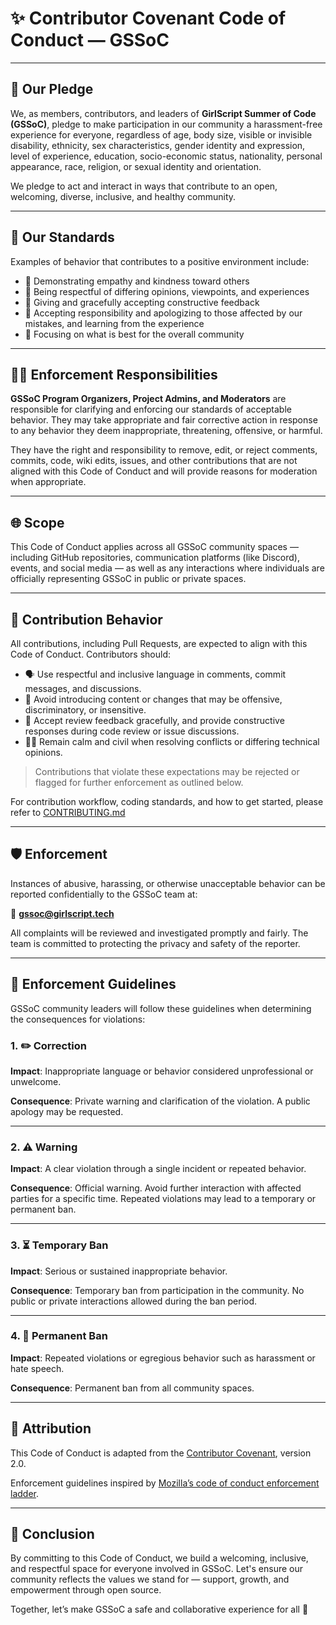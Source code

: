 # ✨ Contributor Covenant Code of Conduct — GSSoC

---

## 🌟 Our Pledge

We, as members, contributors, and leaders of **GirlScript Summer of Code (GSSoC)**, pledge to make participation in our community a harassment-free experience for everyone, regardless of age, body size, visible or invisible disability, ethnicity, sex characteristics, gender identity and expression, level of experience, education, socio-economic status, nationality, personal appearance, race, religion, or sexual identity and orientation.

We pledge to act and interact in ways that contribute to an open, welcoming, diverse, inclusive, and healthy community.

---

## 🚦 Our Standards

Examples of behavior that contributes to a positive environment include:

- 💖 Demonstrating empathy and kindness toward others  
- 🤝 Being respectful of differing opinions, viewpoints, and experiences  
- 📝 Giving and gracefully accepting constructive feedback  
- 🌱 Accepting responsibility and apologizing to those affected by our mistakes, and learning from the experience  
- 🎯 Focusing on what is best for the overall community  

---

## 👨‍⚖️ Enforcement Responsibilities

**GSSoC Program Organizers, Project Admins, and Moderators** are responsible for clarifying and enforcing our standards of acceptable behavior. They may take appropriate and fair corrective action in response to any behavior they deem inappropriate, threatening, offensive, or harmful.

They have the right and responsibility to remove, edit, or reject comments, commits, code, wiki edits, issues, and other contributions that are not aligned with this Code of Conduct and will provide reasons for moderation when appropriate.

---

## 🌐 Scope

This Code of Conduct applies across all GSSoC community spaces — including GitHub repositories, communication platforms (like Discord), events, and social media — as well as any interactions where individuals are officially representing GSSoC in public or private spaces.

---

## 📌 Contribution Behavior

All contributions, including Pull Requests, are expected to align with this Code of Conduct. Contributors should:

- 🗣 Use respectful and inclusive language in comments, commit messages, and discussions.
- 🚫 Avoid introducing content or changes that may be offensive, discriminatory, or insensitive.
- 🤝 Accept review feedback gracefully, and provide constructive responses during code review or issue discussions.
- 🧘‍♀ Remain calm and civil when resolving conflicts or differing technical opinions.

>Contributions that violate these expectations may be rejected or flagged for further enforcement as outlined below.

For contribution workflow, coding standards, and how to get started, please refer to [CONTRIBUTING.md](https://github.com/AditiGupta-tech/neonest/blob/main/Contributing.md)

---

## 🛡️ Enforcement

Instances of abusive, harassing, or otherwise unacceptable behavior can be reported confidentially to the GSSoC team at:

📧 **gssoc@girlscript.tech**

All complaints will be reviewed and investigated promptly and fairly. The team is committed to protecting the privacy and safety of the reporter.

---

## 📖 Enforcement Guidelines

GSSoC community leaders will follow these guidelines when determining the consequences for violations:

### 1. ✏️ Correction

**Impact**: Inappropriate language or behavior considered unprofessional or unwelcome.

**Consequence**: Private warning and clarification of the violation. A public apology may be requested.

---

### 2. ⚠️ Warning

**Impact**: A clear violation through a single incident or repeated behavior.

**Consequence**: Official warning. Avoid further interaction with affected parties for a specific time. Repeated violations may lead to a temporary or permanent ban.

---

### 3. ⏳ Temporary Ban

**Impact**: Serious or sustained inappropriate behavior.

**Consequence**: Temporary ban from participation in the community. No public or private interactions allowed during the ban period.

---

### 4. 🚫 Permanent Ban

**Impact**: Repeated violations or egregious behavior such as harassment or hate speech.

**Consequence**: Permanent ban from all community spaces.

---

## 📜 Attribution

This Code of Conduct is adapted from the [Contributor Covenant](https://www.contributor-covenant.org/version/2/0/code_of_conduct.html), version 2.0.

Enforcement guidelines inspired by [Mozilla’s code of conduct enforcement ladder](https://github.com/mozilla/diversity).


---

## 🌟 Conclusion

By committing to this Code of Conduct, we build a welcoming, inclusive, and respectful space for everyone involved in GSSoC. Let's ensure our community reflects the values we stand for — support, growth, and empowerment through open source.

Together, let’s make GSSoC a safe and collaborative experience for all 💫
